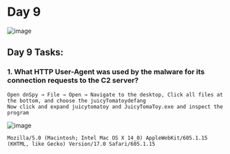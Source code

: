 # Day 9
![image](https://github.com/W4W1R3/Advent-Of-Cyber-2023-Walkthroughs/assets/57982315/e9e34e47-bde4-4d30-9c1d-1976b674f13c)

## Day 9 Tasks:

### 1. What HTTP User-Agent was used by the malware for its connection requests to the C2 server?

    Open dnSpy → File → Open → Navigate to the desktop, Click all files at the bottom, and choose the juicyTomatoydefang
    Now click and expand juicytomatoy and JuicyTomaToy.exe and inspect the program

![image](https://github.com/W4W1R3/Advent-Of-Cyber-2023-Walkthroughs/assets/57982315/2dd1b23a-b921-4847-9bf9-924e6f6679a0)


    Mozilla/5.0 (Macintosh; Intel Mac OS X 14_0) AppleWebKit/605.1.15 (KHTML, like Gecko) Version/17.0 Safari/605.1.15
